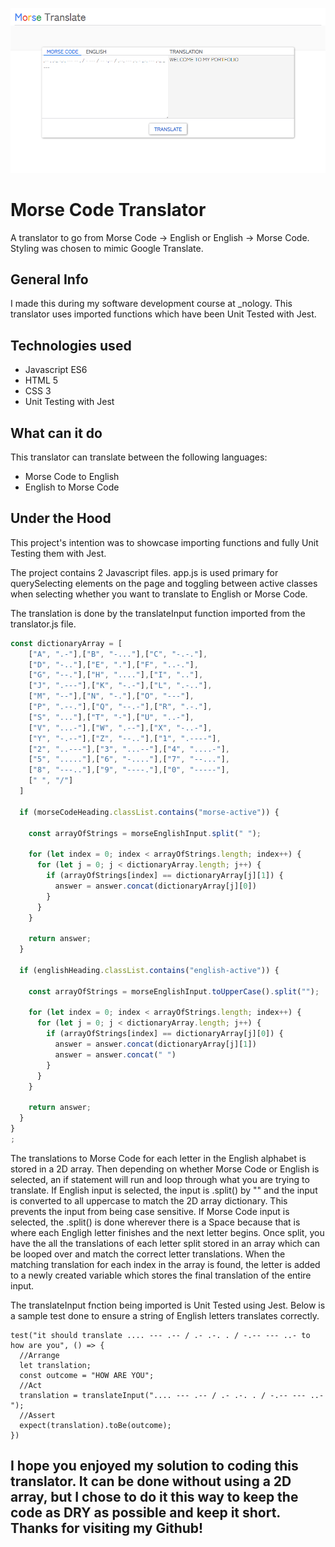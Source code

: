 ![alt text](./assets/images/readme-img.PNG) 
# Morse Code Translator
A translator to go from Morse Code -> English or English -> Morse Code. Styling was chosen to mimic Google Translate.

## General Info 
I made this during my software development course at _nology. 
This translator uses imported functions which have been Unit Tested with Jest.

## Technologies used
* Javascript ES6
* HTML 5
* CSS 3
* Unit Testing with Jest

## What can it do
This translator can translate between the following languages:
* Morse Code to English
* English to Morse Code

## Under the Hood
This project's intention was to showcase importing functions and fully Unit Testing them with Jest. 

The project contains 2 Javascript files. app.js is used primary for querySelecting elements on the page and toggling between active classes when selecting whether you want to translate to English or Morse Code.

The translation is done by the translateInput function imported from the translator.js file.

````javascript
const dictionaryArray = [
    ["A", ".-"],["B", "-..."],["C", "-.-."],
    ["D", "-.."],["E", "."],["F", "..-."],
    ["G", "--."],["H", "...."],["I", ".."],
    ["J", ".---"],["K", "-.-"],["L", ".-.."],
    ["M", "--"],["N", "-."],["O", "---"],
    ["P", ".--."],["Q", "--.-"],["R", ".-."],
    ["S", "..."],["T", "-"],["U", "..-"],
    ["V", "...-"],["W", ".--"],["X", "-..-"],
    ["Y", "-.--"],["Z", "--.."],["1", ".----"],
    ["2", "..---"],["3", "...--"],["4", "....-"],
    ["5", "....."],["6", "-...."],["7", "--..."],
    ["8", "---.."],["9", "----."],["0", "-----"],
    [" ", "/"]
  ]

  if (morseCodeHeading.classList.contains("morse-active")) {

    const arrayOfStrings = morseEnglishInput.split(" ");

    for (let index = 0; index < arrayOfStrings.length; index++) {
      for (let j = 0; j < dictionaryArray.length; j++) {
        if (arrayOfStrings[index] == dictionaryArray[j][1]) {
          answer = answer.concat(dictionaryArray[j][0])
        }
      }
    }

    return answer;
  } 

  if (englishHeading.classList.contains("english-active")) {

    const arrayOfStrings = morseEnglishInput.toUpperCase().split("");

    for (let index = 0; index < arrayOfStrings.length; index++) {
      for (let j = 0; j < dictionaryArray.length; j++) {
        if (arrayOfStrings[index] == dictionaryArray[j][0]) {
          answer = answer.concat(dictionaryArray[j][1])
          answer = answer.concat(" ")
        }
      }
    }

    return answer;
  } 
}
;
````

The translations to Morse Code for each letter in the English alphabet is stored in a 2D array. Then depending on whether Morse Code or English is selected, an if statement will run and loop through what you are trying to translate.
If English input is selected, the input is .split() by "" and the input is converted to all uppercase to match the 2D array dictionary. This prevents the input from being case sensitive.
If Morse Code input is selected, the .split() is done wherever there is a Space because that is where each Engligh letter finishes and the next letter begins. Once split, you have the all the translations of each letter split stored in an array which can be looped over and match the correct letter translations. When the matching translation for each index in the array is found, the letter is added to a newly created variable which stores the final translation of the entire input.  

The translateInput fnction being imported is Unit Tested using Jest. Below is a sample test done to ensure a string of English letters translates correctly. 
````
test("it should translate .... --- .-- / .- .-. . / -.-- --- ..- to how are you", () => {
  //Arrange
  let translation;
  const outcome = "HOW ARE YOU";
  //Act
  translation = translateInput(".... --- .-- / .- .-. . / -.-- --- ..-");
  //Assert
  expect(translation).toBe(outcome);
})
````


## I hope you enjoyed my solution to coding this translator. It can be done without using a 2D array, but I chose to do it this way to keep the code as DRY as possible and keep it short. Thanks for visiting my Github!
